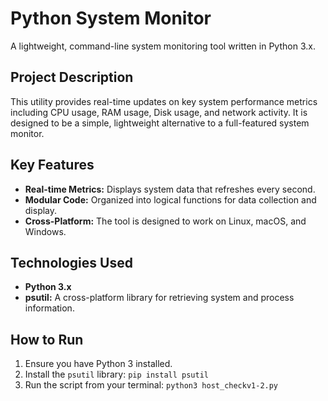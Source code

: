 # Python System Monitor

A lightweight, command-line system monitoring tool written in Python 3.x.

## Project Description
This utility provides real-time updates on key system performance metrics including CPU usage, RAM usage, Disk usage, and network activity. It is designed to be a simple, lightweight alternative to a full-featured system monitor.

## Key Features
- **Real-time Metrics:** Displays system data that refreshes every second.
- **Modular Code:** Organized into logical functions for data collection and display.
- **Cross-Platform:** The tool is designed to work on Linux, macOS, and Windows.

## Technologies Used
- **Python 3.x**
- **psutil:** A cross-platform library for retrieving system and process information.

## How to Run
1. Ensure you have Python 3 installed.
2. Install the `psutil` library: `pip install psutil`
3. Run the script from your terminal: `python3 host_checkv1-2.py`
